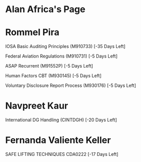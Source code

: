 # Alan Africa's Page




# Rommel Pira


IOSA Basic Auditing Principles (M910733) [-35 Days Left]

Federal Aviation Regulations (M910731) [-5 Days Left]

ASAP Recurrent (M91552P) [-5 Days Left]

Human Factors CBT (M930145) [-5 Days Left]

Voluntary Disclosure Report Process (M930176) [-5 Days Left]



# Navpreet Kaur


International DG Handling (CINTDGH) [-20 Days Left]



# Fernanda Valiente Keller


SAFE LIFTING TECHNIQUES CDA0222 [-17 Days Left]



